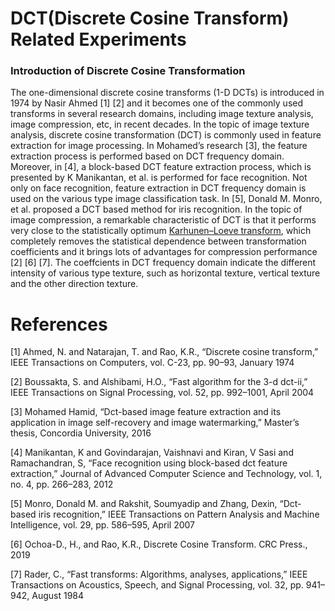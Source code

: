 # DCT(Discrete Cosine Transform) Related Experiments

### Introduction of Discrete Cosine Transformation

The one-dimensional discrete cosine transforms (1-D DCTs) is introduced in 1974 by Nasir Ahmed [1] [2] and it becomes one of the commonly used transforms in several research domains, including image texture analysis, image compression, etc, in recent decades. In the topic of image texture analysis, discrete cosine transformation (DCT) is commonly used in feature extraction for image processing. In Mohamed’s research [3], the feature extraction process is performed based on DCT frequency domain. Moreover, in [4], a block-based DCT feature extraction process, which is presented by K Manikantan, et al. is performed for face recognition. Not only on face recognition, feature extraction in DCT frequency domain is used on the various type image classification task. In [5], Donald M. Monro, et al. proposed a DCT based method for iris recognition. In the topic of image compression, a remarkable characteristic of DCT is that it performs very close to the statistically optimum [Karhunen–Loeve transform](https://en.wikipedia.org/wiki/Kosambi%E2%80%93Karhunen%E2%80%93Lo%C3%A8ve_theorem), which completely removes the statistical dependence between transformation coefficients and it brings lots of advantages for compression performance [2] [6] [7]. The coeffcients in DCT frequency domain indicate the different intensity of various type texture, such as horizontal texture, vertical texture and the other direction texture.



# References

[1] Ahmed, N. and Natarajan, T. and Rao, K.R., “Discrete cosine transform,” IEEE Transactions on Computers, vol. C-23, pp. 90–93, January 1974
    
[2] Boussakta, S. and Alshibami, H.O., “Fast algorithm for the 3-d dct-ii,” IEEE Transactions on Signal Processing, vol. 52, pp. 992–1001, April 2004
    
[3] Mohamed Hamid, “Dct-based image feature extraction and its application in image self-recovery and image watermarking,” Master’s thesis, Concordia University,
2016
    
[4] Manikantan, K and Govindarajan, Vaishnavi and Kiran, V Sasi and Ramachandran, S, “Face recognition using block-based dct feature extraction,” Journal of Advanced Computer Science and Technology, vol. 1, no. 4, pp. 266–283, 2012
    
[5] Monro, Donald M. and Rakshit, Soumyadip and Zhang, Dexin, “Dct-based iris recognition,” IEEE Transactions on Pattern Analysis and Machine Intelligence, vol. 29, pp. 586–595, April 2007
    
[6] Ochoa-D., H., and Rao, K.R., Discrete Cosine Transform. CRC Press., 2019
    
[7] Rader, C., “Fast transforms: Algorithms, analyses, applications,” IEEE Transactions on Acoustics, Speech, and Signal Processing, vol. 32, pp. 941–942, August 1984











